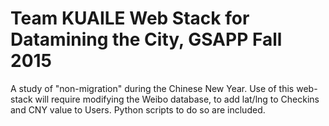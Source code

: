 # Team KUAILE Web Stack for Datamining the City, GSAPP Fall 2015

A study of "non-migration" during the Chinese New Year.
Use of this web-stack will require modifying the Weibo database, to add lat/lng to Checkins and CNY value to Users. Python scripts to do so are included.

